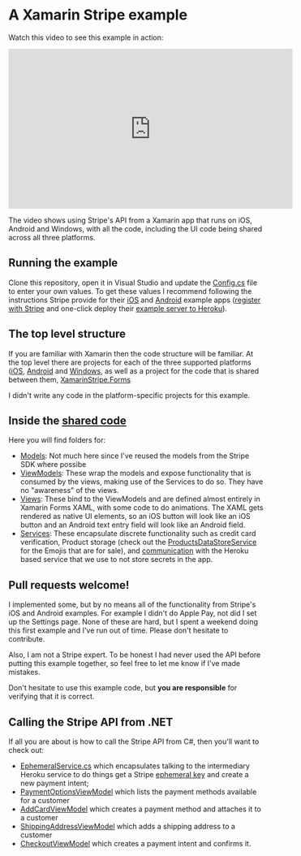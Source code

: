 # A Xamarin Stripe example

Watch this video to see this example in action:

<iframe width="560" height="315" src="https://www.youtube.com/embed/Gd-GjT0_A4M" frameborder="0" allow="accelerometer; autoplay; encrypted-media; gyroscope; picture-in-picture" allowfullscreen></iframe>

The video shows using Stripe's API from a Xamarin app that runs on iOS, Android and Windows, with all the code, including the UI code being shared across all three platforms.

## Running the example
Clone this repository, open it in Visual Studio and update the [Config.cs](XamarinStripe.Forms/Services/Config.cs) file to enter your own values.  To get these values I recommend following the instructions Stripe provide for their [iOS](https://stripe.com/docs/mobile/ios/basic#setup-ios) and [Android](https://stripe.com/docs/mobile/android/basic) example apps ([register with Stripe](https://dashboard.stripe.com/register) and one-click deploy their [example server to Heroku](https://github.com/stripe/example-mobile-backend)).

## The top level structure
If you are familiar with Xamarin then the code structure will be familiar.
At the top level there are projects for each of the three supported platforms ([iOS](XamarinStripe.iOS), [Android](XamarinStripe.Android) and [Windows](XamarinStripe.UWP), as well as a project for the code that is shared between them, [XamarinStripe.Forms](XamarinStripe.Forms)

I didn't write any code in the platform-specific projects for this example.

## Inside the [shared code](XamarinStripe.Forms)
Here you will find folders for:
* [Models](XamarinStripe.Forms/Models): Not much here since I've reused the models from the Stripe SDK where possibe
* [ViewModels](XamarinStripe.Forms/ViewModels): These wrap the models and expose functionality that is consumed by the views, making use of the Services to do so.  They have no "awareness" of the views.
* [Views](XamarinStripe.Forms/Views):  These bind to the ViewModels and are defined almost entirely in Xamarin Forms XAML, with some code to do animations.  The XAML gets rendered as native UI elements, so an iOS button will look like an iOS button and an Android text entry field will look like an Android field.
* [Services](XamarinStripe.Forms/Services): These encapsulate discrete functionality such as credit card verification, Product storage (check out the [ProductsDataStoreService](XamarinStripe.Forms/Services/ProductsDataStoreService.cs) for the Emojis that are for sale), and [communication](XamarinStripe.Forms/Services/EphemeralService.cs) with the Heroku based service that we use to not store secrets in the app.

## Pull requests welcome!
I implemented some, but by no means all of the functionality from Stripe's iOS and Android examples.  For example I didn't do Apple Pay, not did I set up the Settings page.  None of these are hard, but I spent a weekend doing this first example and I've run out of time.  Please don't hesitate to contribute.

Also, I am not a Stripe expert.  To be honest I had never used the API before putting this example together, so feel free to let me know if I've made mistakes.

Don't hesitate to use this example code, but **you are responsible** for verifying that it is correct.

## Calling the Stripe API from .NET

If all you are about is how to call the Stripe API from C#, then you'll want to check out:
* [EphemeralService.cs](XamarinStripe.Forms/Services/EphemeralService.cs) which encapsulates talking to the intermediary Heroku service to do things get a Stripe [ephemeral key](https://stripe.dev/stripe-android/com/stripe/android/EphemeralKey.html) and create a new payment intent;
* [PaymentOptionsViewModel](XamarinStripe.Forms/ViewModels/PaymentOptionsViewModel.cs) which lists the payment methods available for a customer
* [AddCardViewModel](XamarinStripe.Forms/ViewModels/AddCardViewModel.cs) which creates a payment method and attaches it to a customer
* [ShippingAddressViewModel](XamarinStripe.Forms/ViewModels/ShippingAddressViewModel.cs) which adds a shipping address to a customer
* [CheckoutViewModel](XamarinStripe.Forms/ViewModels/CheckoutViewModel.cs) which creates a payment intent and confirms it.

